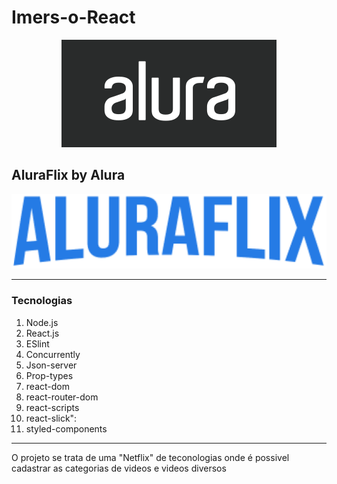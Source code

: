 # Imers-o-React
<p align="center">
  <img src="logo-alura-header.png">
</p>

## AluraFlix by Alura

<p align="center" width="200" height="400">
  <img src="LogoMain.png">
</p>

<hr>

### Tecnologias

1. Node.js
1. React.js
1. ESlint
1. Concurrently
1. Json-server
1. Prop-types
1. react-dom
1. react-router-dom
1. react-scripts
1. react-slick": 
1. styled-components

<hr>

<p>
O projeto se trata de uma "Netflix" de teconologias onde é possivel cadastrar as categorias de videos e videos diversos 
</p>
